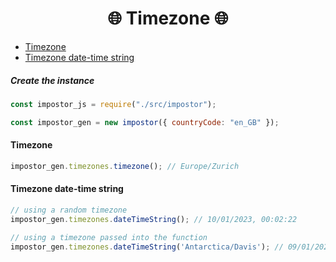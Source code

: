 <h1 align="center">🌐 Timezone 🌐</h1>

- [Timezone](#timezone)
- [Timezone date-time string](#timezone-date-time-string)

##### Create the instance
```js
const impostor_js = require("./src/impostor");

const impostor_gen = new impostor({ countryCode: "en_GB" });
```

#### Timezone
```js
impostor_gen.timezones.timezone(); // Europe/Zurich
```

#### Timezone date-time string
```js
// using a random timezone
impostor_gen.timezones.dateTimeString(); // 10/01/2023, 00:02:22

// using a timezone passed into the function
impostor_gen.timezones.dateTimeString('Antarctica/Davis'); // 09/01/2023, 23:04:29
```
